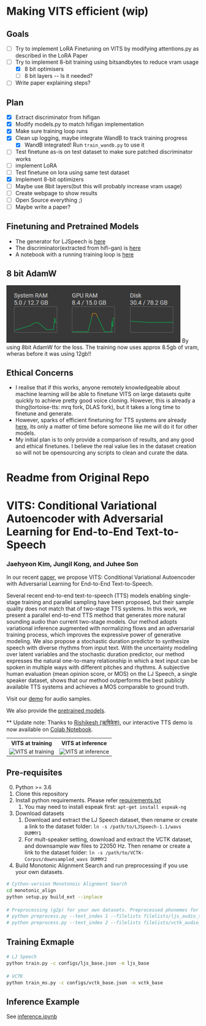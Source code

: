 # Making VITS efficient (wip)

## Goals
 - [ ] Try to implement LoRA Finetuning on VITS by modifying attentions.py as described in the LoRA Paper
 - [ ] Try to implement 8-bit training using bitsandbytes to reduce vram usage
   - [x] 8 bit optimisers
   - [ ] 8 bit layers -- Is it needed?
 - [ ] Write paper explaining steps?

## Plan
 - [x] Extract discriminator from hifigan
 - [x] Modify models.py to match hifigan implementation
 - [x] Make sure training loop runs
 - [x] Clean up logging, maybe integrate WandB to track training progress
   - [x] WandB integrated! Run ```train_wandb.py``` to use it 
 - [ ] Test finetune as-is on test dataset to make sure patched discriminator works
 - [ ] implement LoRA
 - [ ] Test finetune on lora using same test dataset
 - [x] Implement 8-bit optimizers
 - [ ] Maybe use 8bit layers(but this will probably increase vram usage)
 - [ ] Create webpage to show results
 - [ ] Open Source everything ;)
 - [ ] Maybe write a paper?

## Finetuning and Pretrained Models
 - The generator for LJSpeech is [here](https://drive.google.com/file/d/1T-u3OV49W6Lv3bDxh-EA63ALZKHqyy0t/view?usp=share_link)
 - The discriminator(extracted from hifi-gan) is [here](https://drive.google.com/file/d/118ffn807Eqlu891qbNRQP7O9E0-aMPxM/view?usp=share_link)
 - A notebook with a running training loop is [here](https://colab.research.google.com/drive/1rtbhcfxwRRHPkFJT_u7M_slo8_s_PYcK?usp=sharing)

## 8 bit AdamW
<img src="resources/bitsandbytes.png" alt="VITS at training with 8bit AdamW" height="150">
By using 8bit AdamW for the loss. The training now uses approx 8.5gb of vram, wheras before it was using 12gb!!

## Ethical Concerns
 - I realise that if this works, anyone remotely knowledgeable about machine learning will be able to finetune VITS on large datasets quite quickly to achieve pretty good voice cloning. However, this is already a thing(tortoise-tts: mrq fork, DLAS fork), but it takes a long time to finetune and generate. 
 - However, sparks of efficient finetuning for TTS systems are already [here](https://paperswithcode.com/paper/evaluating-parameter-efficient-transfer), its only a matter of time before someone like me will do it for other models.
 - My initial plan is to only provide a comparison of results, and any good and ethical finetunes. I believe the real value lies in the dataset creation so will not be opensourcing any scripts to clean and curate the data.

# Readme from Original Repo

# VITS: Conditional Variational Autoencoder with Adversarial Learning for End-to-End Text-to-Speech

### Jaehyeon Kim, Jungil Kong, and Juhee Son

In our recent [paper](https://arxiv.org/abs/2106.06103), we propose VITS: Conditional Variational Autoencoder with Adversarial Learning for End-to-End Text-to-Speech.

Several recent end-to-end text-to-speech (TTS) models enabling single-stage training and parallel sampling have been proposed, but their sample quality does not match that of two-stage TTS systems. In this work, we present a parallel end-to-end TTS method that generates more natural sounding audio than current two-stage models. Our method adopts variational inference augmented with normalizing flows and an adversarial training process, which improves the expressive power of generative modeling. We also propose a stochastic duration predictor to synthesize speech with diverse rhythms from input text. With the uncertainty modeling over latent variables and the stochastic duration predictor, our method expresses the natural one-to-many relationship in which a text input can be spoken in multiple ways with different pitches and rhythms. A subjective human evaluation (mean opinion score, or MOS) on the LJ Speech, a single speaker dataset, shows that our method outperforms the best publicly available TTS systems and achieves a MOS comparable to ground truth.

Visit our [demo](https://jaywalnut310.github.io/vits-demo/index.html) for audio samples.

We also provide the [pretrained models](https://drive.google.com/drive/folders/1ksarh-cJf3F5eKJjLVWY0X1j1qsQqiS2?usp=sharing).

** Update note: Thanks to [Rishikesh (ऋषिकेश)](https://github.com/jaywalnut310/vits/issues/1), our interactive TTS demo is now available on [Colab Notebook](https://colab.research.google.com/drive/1CO61pZizDj7en71NQG_aqqKdGaA_SaBf?usp=sharing).

<table style="width:100%">
  <tr>
    <th>VITS at training</th>
    <th>VITS at inference</th>
  </tr>
  <tr>
    <td><img src="resources/fig_1a.png" alt="VITS at training" height="400"></td>
    <td><img src="resources/fig_1b.png" alt="VITS at inference" height="400"></td>
  </tr>
</table>


## Pre-requisites
0. Python >= 3.6
0. Clone this repository
0. Install python requirements. Please refer [requirements.txt](requirements.txt)
    1. You may need to install espeak first: `apt-get install espeak-ng`
0. Download datasets
    1. Download and extract the LJ Speech dataset, then rename or create a link to the dataset folder: `ln -s /path/to/LJSpeech-1.1/wavs DUMMY1`
    1. For mult-speaker setting, download and extract the VCTK dataset, and downsample wav files to 22050 Hz. Then rename or create a link to the dataset folder: `ln -s /path/to/VCTK-Corpus/downsampled_wavs DUMMY2`
0. Build Monotonic Alignment Search and run preprocessing if you use your own datasets.
```sh
# Cython-version Monotonoic Alignment Search
cd monotonic_align
python setup.py build_ext --inplace

# Preprocessing (g2p) for your own datasets. Preprocessed phonemes for LJ Speech and VCTK have been already provided.
# python preprocess.py --text_index 1 --filelists filelists/ljs_audio_text_train_filelist.txt filelists/ljs_audio_text_val_filelist.txt filelists/ljs_audio_text_test_filelist.txt 
# python preprocess.py --text_index 2 --filelists filelists/vctk_audio_sid_text_train_filelist.txt filelists/vctk_audio_sid_text_val_filelist.txt filelists/vctk_audio_sid_text_test_filelist.txt
```


## Training Exmaple
```sh
# LJ Speech
python train.py -c configs/ljs_base.json -m ljs_base

# VCTK
python train_ms.py -c configs/vctk_base.json -m vctk_base
```


## Inference Example
See [inference.ipynb](inference.ipynb)
